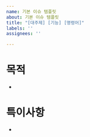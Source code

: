 ```yaml
---
name: 기본 이슈 템플릿
about: 기본 이슈 템플릿
title: "[대주제] [기능] [명령어]"
labels: ''
assignees: ''

---
```


# 목적
- 

# 특이사항
-
